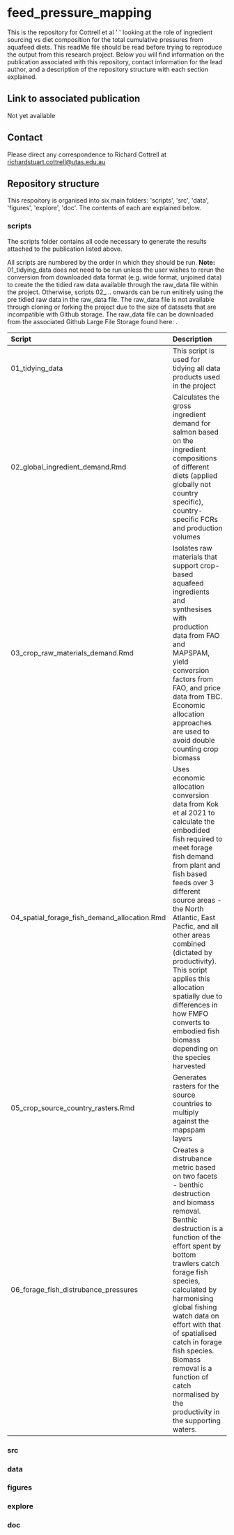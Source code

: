 # feed_pressure_mapping

This is the repository for Cottrell et al ' ' looking at the role of ingredient sourcing vs diet composition for the total cumulative pressures from aquafeed diets. This readMe file should be read before trying to reproduce the output from this research project. Below you will find information on the publication associated with this repository, contact information for the lead author, and a description of the repository structure with each section explained.


## Link to associated publication
Not yet available


## Contact
Please direct any correspondence to Richard Cottrell at richardstuart.cottrell@utas.edu.au


## Repository structure

This respoitory is organised into six main folders: 'scripts', 'src', 'data', 'figures', 'explore', 'doc'. The contents of each are explained below.

### scripts

The scripts folder contains all code necessary to generate the results attached to the publication listed above. 

All scripts are numbered by the order in which they should be run. **Note:** 01_tidying_data does not need to be run unless the user wishes to rerun the conversion from downloaded data format (e.g. wide format, unjoined data) to create the the tidied raw data available through the raw_data file within the project. Otherwise, scripts 02_... onwards can be run enitirely using the pre tidied raw data in the raw_data file. The raw_data file is not available through cloning or forking the project due to the size of datasets that are incompatible with Github storage. The raw_data file can be downloaded from the associated Github Large File Storage found here: <ENTER LINK OR DOI>.



| Script            | Description                                                                                              |
|:------------------|:------------------------------------------------------------------------------------------------------|
| 01_tidying_data   | This script is used for tidying all data products used in the project                                 |
| 02_global_ingredient_demand.Rmd | Calculates the gross ingredient demand for salmon based on the ingredient compositions of different diets (applied globally not country specific), country-specific FCRs and production volumes |
| 03_crop_raw_materials_demand.Rmd | Isolates raw materials that support crop-based aquafeed ingredients and synthesises with production data from FAO and MAPSPAM, yield conversion factors from FAO, and price data from TBC. Economic allocation approaches are used to avoid double counting crop biomass |
| 04_spatial_forage_fish_demand_allocation.Rmd | Uses economic allocation conversion data from Kok et al 2021 to calculate the embodided fish required to meet forage fish demand from plant and fish based feeds over 3 different source areas - the North Atlantic, East Pacfic, and all other areas combined (dictated by productivity). This script applies this allocation spatially due to differences in how FMFO converts to embodied fish biomass depending on the species harvested|
| 05_crop_source_country_rasters.Rmd | Generates rasters for the source countries to multiply against the mapspam layers|
| 06_forage_fish_distrubance_pressures | Creates a distrubance metric based on two facets - benthic destruction and biomass removal. Benthic destruction is a function of the effort spent by bottom trawlers catch forage fish species, calculated by harmonising global fishing watch data on effort with that of spatialised catch in forage fish species. Biomass removal is a function of catch normalised by the productivity in the supporting waters. | 



### src

### data

### figures

### explore

### doc

